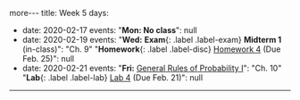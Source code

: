 more---
title: Week 5
days:
  - date: 2020-02-17
    events:
      "**Mon: No class**":
        null
  - date: 2020-02-19
    events:
      "**Wed:** **Exam**{: .label .label-exam} **Midterm 1** (in-class)":
        "Ch. 9"
      "**Homework**{: .label .label-disc} [Homework 4](https://r.datahub.berkeley.edu/hub/user-redirect/git-pull?repo=https%3A%2F%2Fgithub.com%2Fnnpok%2Fph142-sp20&urlpath=rstudio%2F) (Due Feb. 25)":
        null
  - date: 2020-02-21
    events:
      "**Fri:** [General Rules of Probability I](https://ph142-ucb.github.io/sp20/src/lec/l12-more-probability.pdf)":
        "Ch. 10"
      "**Lab**{: .label .label-lab} [Lab 4](https://r.datahub.berkeley.edu/hub/user-redirect/git-pull?repo=https%3A%2F%2Fgithub.com%2Fnnpok%2Fph142-sp20&urlpath=rstudio%2F) (Due Feb. 21)":
        null
---
